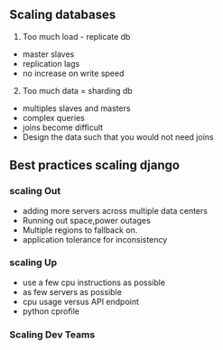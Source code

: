 ## Scaling databases
1. Too much load - replicate db
* master slaves
* replication lags
* no increase on write speed
2. Too much data = sharding db
* multiples slaves and masters
* complex queries
* joins become difficult
* Design the data such that you would not need joins

## Best practices scaling django

### scaling Out
* adding more servers across multiple data centers
* Running out space,power outages
* Multiple regions to fallback on.
* application tolerance for inconsistency

### scaling Up
* use a few cpu instructions as possible
* as few servers as possible
* cpu usage versus API endpoint
* python cprofile

### Scaling Dev Teams
